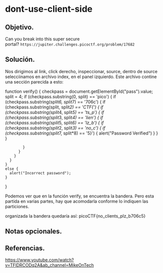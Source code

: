 # dont-use-client-side

## Objetivo.

Can you break into this super secure portal? `https://jupiter.challenges.picoctf.org/problem/17682`

## Solución.

Nos dirigimos al link, click derecho, inspeccionar, source, dentro de source selecciinamos en archivo index, en el panel izquierdo.
Este archivo contine una sección parecida a esto:

  function verify() {
    checkpass = document.getElementById("pass").value;
    split = 4;
    if (checkpass.substring(0, split) == 'pico') {
      if (checkpass.substring(split*6, split*7) == '706c') {
        if (checkpass.substring(split, split*2) == 'CTF{') {
         if (checkpass.substring(split*4, split*5) == 'ts_p') {
          if (checkpass.substring(split*3, split*4) == 'lien') {
            if (checkpass.substring(split*5, split*6) == 'lz_b') {
              if (checkpass.substring(split*2, split*3) == 'no_c') {
                if (checkpass.substring(split*7, split*8) == '5}') {
                  alert("Password Verified")
                  }
                }
              }
      
            }
          }
        }
      }
    }
    else {
      alert("Incorrect password");
    }
    
  }
  
Podemos ver que en la función verify, se encuentra la bandera. Pero esta partida en varias partes, hay que acomodarla conforme lo indiquen las particiones.

organizada la bandera quedaría así:
picoCTF{no_clients_plz_b706c5}

## Notas opcionales.

## Referencias.

https://www.youtube.com/watch?v=TFlDRCODq2A&ab_channel=MikeOnTech